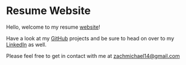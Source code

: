 # Resume Website

Hello, welcome to my resume [website](github.com/zachmichael14/gh_page)!

Have a look at my [GitHub](https://github.com/zachmichael14) projects and be sure to head on over to my [LinkedIn](www.linkedin.com/in/zachmichael14) as well.

Please feel free to get in contact with me at zachmichael14@gmail.com
